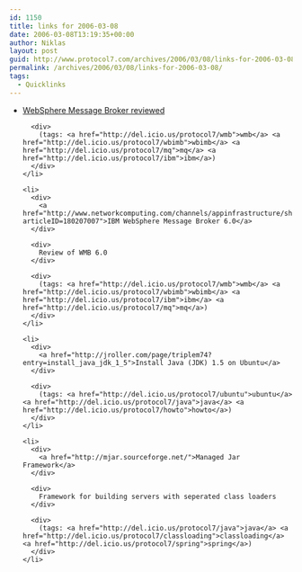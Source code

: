 ```yaml
---
id: 1150
title: links for 2006-03-08
date: 2006-03-08T13:19:35+00:00
author: Niklas
layout: post
guid: http://www.protocol7.com/archives/2006/03/08/links-for-2006-03-08/
permalink: /archives/2006/03/08/links-for-2006-03-08/
tags:
  - Quicklinks
---
```

<div class='microid-6f1d018adc0bde4d5458fc1e021f8286332a774c'>
  <ul>
    <li>
      <div>
        <a href="http://thelostoutpost.blogspot.com/"> WebSphere Message Broker reviewed</a>
      </div>
      
      <div>
        (tags: <a href="http://del.icio.us/protocol7/wmb">wmb</a> <a href="http://del.icio.us/protocol7/wbimb">wbimb</a> <a href="http://del.icio.us/protocol7/mq">mq</a> <a href="http://del.icio.us/protocol7/ibm">ibm</a>)
      </div>
    </li>
    
    <li>
      <div>
        <a href="http://www.networkcomputing.com/channels/appinfrastructure/showArticle.jhtml?articleID=180207007">IBM WebSphere Message Broker 6.0</a>
      </div>
      
      <div>
        Review of WMB 6.0
      </div>
      
      <div>
        (tags: <a href="http://del.icio.us/protocol7/wmb">wmb</a> <a href="http://del.icio.us/protocol7/wbimb">wbimb</a> <a href="http://del.icio.us/protocol7/ibm">ibm</a> <a href="http://del.icio.us/protocol7/mq">mq</a>)
      </div>
    </li>
    
    <li>
      <div>
        <a href="http://jroller.com/page/triplem74?entry=install_java_jdk_1_5">Install Java (JDK) 1.5 on Ubuntu</a>
      </div>
      
      <div>
        (tags: <a href="http://del.icio.us/protocol7/ubuntu">ubuntu</a> <a href="http://del.icio.us/protocol7/java">java</a> <a href="http://del.icio.us/protocol7/howto">howto</a>)
      </div>
    </li>
    
    <li>
      <div>
        <a href="http://mjar.sourceforge.net/">Managed Jar Framework</a>
      </div>
      
      <div>
        Framework for building servers with seperated class loaders
      </div>
      
      <div>
        (tags: <a href="http://del.icio.us/protocol7/java">java</a> <a href="http://del.icio.us/protocol7/classloading">classloading</a> <a href="http://del.icio.us/protocol7/spring">spring</a>)
      </div>
    </li>
  </ul>
</div>